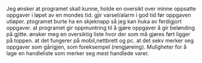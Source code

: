 Jeg ønsker at programet skall kunne, holde en oversikt over minne oppsatte oppgaver i løpet av en mondes tid.
gjir varsel/alarm i god tid før oppgaven utløper.
ptogramet burte ha en skjeknapp så jeg kan huka av ferdigjort oppgaver. 
at programet gir oppmuntring til å gjøre oppgaver å gir belønding på gjitte. 
ønsker meg en oversiktig liste hvor der som må gjøres ført ligger på toppen. 
at det fungerer på mobil,nettbrett og pc. 
at det sekv merker seg oppgaver som gårigjen, som foreksempel (rengjøreing).
Muligheter for å lage en handleliste som merker seg mest handlede varer. 